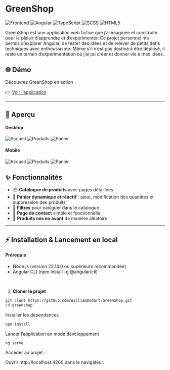 # GreenShop  
![Frontend](https://img.shields.io/badge/-Frontend-007ACC?style=flat&logo=webcomponents&logoColor=white)
![Angular](https://img.shields.io/badge/-Angular-DD0031?style=flat&logo=angular&logoColor=white)
![TypeScript](https://img.shields.io/badge/-TypeScript-3178C6?style=flat&logo=typescript&logoColor=white)
![SCSS](https://img.shields.io/badge/-SCSS-CC6699?style=flat&logo=sass&logoColor=white)
![HTML5](https://img.shields.io/badge/-HTML5-E34F26?style=flat&logo=html5&logoColor=white)

GreenShop est une application web fictive que j’ai imaginée et construite pour le plaisir d’apprendre et d’expérimenter. Ce projet personnel m’a permis d'explorer Angular, de tester des idées et de relever de petits défis techniques avec enthousiasme. Même s’il n’est pas destiné à être déployé, il reste un terrain d’expérimentation où j’ai pu créer et donner vie à mes idées.

## 🌐 Démo
Découvrez GreenShop en action :

👉 [Voir l’application](https://green-shop-blue.vercel.app/)  

---

## 📸 Aperçu
#### Desktop
![Accueil](./src/assets/screenshot/homepage/desktop_homepage.png)
![Produits](./src/assets/screenshot/products/desktop_products.png)
![Panier](./src/assets/screenshot/cart/desktop_cart.png)

#### Mobile
![Accueil](./src/assets/screenshot/homepage/mobile_homepage.png)
![Produits](./src/assets/screenshot/products/mobile_products.png)
![Panier](./src/assets/screenshot/cart/mobile_cart.png)


## ✨ Fonctionnalités  

- 📦 **Catalogue de produits** avec pages détaillées  
- 🛒 **Panier dynamique et réactif** : ajout, modification des quantités et suppression des produits
- 🔎 **Filtres** pour naviguer dans le catalogue  
- 📩 **Page de contact** simple et fonctionnelle  
- 🎲 **Produits mis en avant** de manière aléatoire

---

## ⚡ Installation & Lancement en local 

#### Prérequis
- Node.js (version 22.14.0 ou supérieure recommandée)
- Angular CLI (npm install -g @angular/cli)

<br>

1. **Cloner le projet**  
```bash
git clone https://github.com/WilliamDodart/GreenShop.git
cd greenshop
``` 

Installer les dépendances
```bash
npm install
``` 

Lancer l’application en mode développement
```bash
ng serve
``` 

Accéder au projet : 

Ouvrir http://localhost:4200 dans le navigateur.
